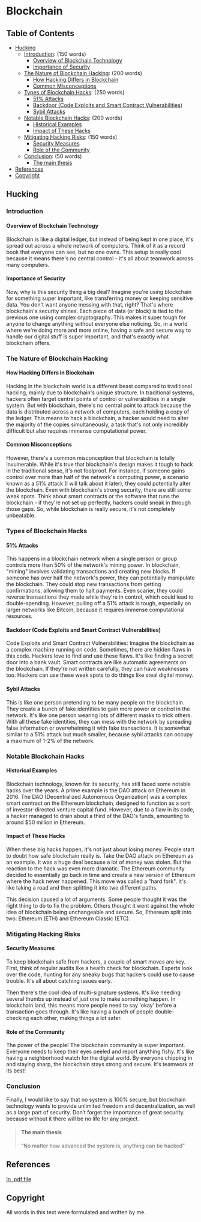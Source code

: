 # Blockchain

## Table of Contents

- [Hucking](#hucking)
    - [Introduction](#introduction): (150 words)
        - [Overview of Blockchain Technology](#overview-of-blockchain-technology)
        - [Importance of Security](#importance-of-security)
    - [The Nature of Blockchain Hacking](#the-nature-of-blockchain-hacking): (200 words)
        - [How Hacking Differs in Blockchain](#how-hacking-differs-in-blockchain)
        - [Common Misconceptions](#common-misconceptions)
    - [Types of Blockchain Hacks](#types-of-blockchain-hacks): (250 words)
        - [51% Attacks](#51-attacks)
        - [Backdoor (Code Exploits and Smart Contract Vulnerabilities)](#backdoor-code-exploits-and-smart-contract-vulnerabilities)
        - [Sybil Attacks](#sybil-attacks)
    - [Notable Blockchain Hacks](#notable-blockchain-hacks): (200 words)
        - [Historical Examples](#historical-examples)
        - [Impact of These Hacks](#impact-of-these-hacks)
    - [Mitigating Hacking Risks](#mitigating-hacking-risks): (150 words)
        - [Security Measures](#security-measures)
        - [Role of the Community](#role-of-the-community)
    - [Conclusion](#conclusion): (50 words)
        - [The main thesis](#the-main-thesis)
- [References](#references)
- [Copyright](#copyright)

## Hucking

### Introduction

#### Overview of Blockchain Technology

Blockchain is like a digital ledger, but instead of being kept in one place, it's spread out across a whole network of computers. Think of it as a record book that everyone can see, but no one owns. This setup is really cool because it means there's no central control - it's all about teamwork across many computers.

#### Importance of Security

Now, why is this security thing a big deal? Imagine you're using blockchain for something super important, like transferring money or keeping sensitive data. You don't want anyone messing with that, right? That's where blockchain's security shines. Each piece of data (or block) is tied to the previous one using complex cryptography. This makes it super tough for anyone to change anything without everyone else noticing. So, in a world where we're doing more and more online, having a safe and secure way to handle our digital stuff is super important, and that's exactly what blockchain offers.

### The Nature of Blockchain Hacking

#### How Hacking Differs in Blockchain

Hacking in the blockchain world is a different beast compared to traditional hacking, mainly due to blockchain's unique structure. In traditional systems, hackers often target central points of control or vulnerabilities in a single system. But with blockchain, there's no central point to attack because the data is distributed across a network of computers, each holding a copy of the ledger. This means to hack a blockchain, a hacker would need to alter the majority of the copies simultaneously, a task that's not only incredibly difficult but also requires immense computational power.

#### Common Misconceptions

However, there's a common misconception that blockchain is totally invulnerable. While it's true that blockchain's design makes it tough to hack in the traditional sense, it's not foolproof. For instance, if someone gains control over more than half of the network's computing power, a scenario known as a 51% attack (I will talk about it later), they could potentially alter the blockchain. Even with blockchain's strong security, there are still some weak spots. Think about smart contracts or the software that runs the blockchain - if they're not set up perfectly, hackers could sneak in through those gaps. So, while blockchain is really secure, it's not completely unbeatable.

### Types of Blockchain Hacks

#### 51% Attacks

This happens in a blockchain network when a single person or group controls more than 50% of the network's mining power. In blockchain, "mining" involves validating transactions and creating new blocks. If someone has over half the network's power, they can potentially manipulate the blockchain. They could stop new transactions from getting confirmations, allowing them to halt payments. Even scarier, they could reverse transactions they made while they're in control, which could lead to double-spending. However, pulling off a 51% attack is tough, especially on larger networks like Bitcoin, because it requires immense computational resources.

#### Backdoor (Code Exploits and Smart Contract Vulnerabilities)

Code Exploits and Smart Contract Vulnerabilities: Imagine the blockchain as a complex machine running on code. Sometimes, there are hidden flaws in this code. Hackers love to find and use these flaws. It's like finding a secret door into a bank vault. Smart contracts are like automatic agreements on the blockchain. If they're not written carefully, they can have weaknesses too. Hackers can use these weak spots to do things like steal digital money.

#### Sybil Attacks

This is like one person pretending to be many people on the blockchain. They create a bunch of fake identities to gain more power or control in the network. It's like one person wearing lots of different masks to trick others. With all these fake identities, they can mess with the network by spreading false information or overwhelming it with fake transactions. It is somewhat similar to a 51% attack but much smaller, because sybil attacks can occupy a maximum of 1-2% of the network.

### Notable Blockchain Hacks

#### Historical Examples

Blockchain technology, known for its security, has still faced some notable hacks over the years. A prime example is the DAO attack on Ethereum in 2016. The DAO (Decentralized Autonomous Organization) was a complex smart contract on the Ethereum blockchain, designed to function as a sort of investor-directed venture capital fund. However, due to a flaw in its code, a hacker managed to drain about a third of the DAO's funds, amounting to around $50 million in Ethereum.

#### Impact of These Hacks

When these big hacks happen, it's not just about losing money. People start to doubt how safe blockchain really is. Take the DAO attack on Ethereum as an example. It was a huge deal because a lot of money was stolen. But the reaction to the hack was even more dramatic. The Ethereum community decided to essentially go back in time and create a new version of Ethereum where the hack never happened. This move was called a "hard fork". It's like taking a road and then splitting it into two different paths.

This decision caused a lot of arguments. Some people thought it was the right thing to do to fix the problem. Others thought it went against the whole idea of blockchain being unchangeable and secure. So, Ethereum split into two: Ethereum (ETH) and Ethereum Classic (ETC).

### Mitigating Hacking Risks

#### Security Measures

To keep blockchain safe from hackers, a couple of smart moves are key. First, think of regular audits like a health check for blockchain. Experts look over the code, hunting for any sneaky bugs that hackers could use to cause trouble. It's all about catching issues early.

Then there's the cool idea of multi-signature systems. It's like needing several thumbs up instead of just one to make something happen. In blockchain land, this means more people need to say 'okay' before a transaction goes through. It's like having a bunch of people double-checking each other, making things a lot safer.

#### Role of the Community

The power of the people!
The blockchain community is super important. Everyone needs to keep their eyes peeled and report anything fishy. It's like having a neighborhood watch for the digital world. By everyone chipping in and staying sharp, the blockchain stays strong and secure. It's teamwork at its best!

### Conclusion

Finally, I would like to say that no system is 100% secure, but blockchain technology wants to provide unlimited freedom and decentralization, as well as a large part of security. Don’t forget the importance of great security. because without it there will be no life for any project.

> #### The main thesis
>“No matter how advanced the system is, anything can be hacked”

## References

[In .pdf file](Blockchain.pdf)

## Copyright

All words in this text were formulated and written by me.
